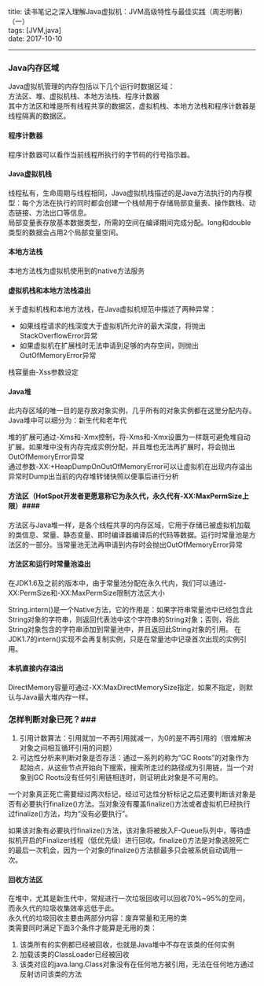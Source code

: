 title: 读书笔记之深入理解Java虚拟机：JVM高级特性与最佳实践（周志明著）（一）  
tags: [JVM,java]  
date: 2017-10-10  

---  

### Java内存区域 ###  

Java虚拟机管理的内存包括以下几个运行时数据区域：  
方法区、堆、虚拟机栈、本地方法栈、程序计数器  
其中方法区和堆是所有线程共享的数据区，虚拟机栈、本地方法栈和程序计数器是线程隔离的数据区。  

#### 程序计数器 ####  

程序计数器可以看作当前线程所执行的字节码的行号指示器。  

#### Java虚拟机栈 ####  

线程私有，生命周期与线程相同，Java虚拟机栈描述的是Java方法执行的内存模型：每个方法在执行的同时都会创建一个栈帧用于存储局部变量表、操作数栈、动态链接、方法出口等信息。  
局部变量表存放基本数据类型，所需的空间在编译期间完成分配。long和double类型的数据会占用2个局部变量空间。  

#### 本地方法栈 ####  

本地方法栈为虚拟机使用到的native方法服务

#### 虚拟机栈和本地方法栈溢出 ####

关于虚拟机栈和本地方法栈，在Java虚拟机规范中描述了两种异常：  
- 如果线程请求的栈深度大于虚拟机所允许的最大深度，将抛出StackOverflowError异常  
- 如果虚拟机在扩展栈时无法申请到足够的内存空间，则抛出OutOfMemoryError异常  

栈容量由-Xss参数设定

#### Java堆 ####   

此内存区域的唯一目的是存放对象实例，几乎所有的对象实例都在这里分配内存。Java堆中可以细分为：新生代和老年代  

堆的扩展可通过-Xms和-Xmx控制，将-Xms和-Xmx设置为一样既可避免堆自动扩展。如果堆中没有内存完成实例分配，并且堆也无法再扩展时，将会抛出OutOfMemoryError异常  
通过参数-XX:+HeapDumpOnOutOfMemoryError可以让虚拟机在出现内存溢出异常时Dump出当前的内存堆转储快照以便事后进行分析

#### 方法区（HotSpot开发者更愿意称它为永久代，永久代有-XX:MaxPermSize上限）####    

方法区与Java堆一样，是各个线程共享的内存区域，它用于存储已被虚拟机加载的类信息、常量、静态变量、即时编译器编译后的代码等数据。运行时常量池是方法区的一部分。当常量池无法再申请到内存时会抛出OutOfMemoryError异常  

#### 方法区和运行时常量池溢出 ####  

在JDK1.6及之前的版本中，由于常量池分配在永久代内，我们可以通过-XX:PermSize和-XX:MaxPermSize限制方法区大小  

String.intern()是一个Native方法，它的作用是：如果字符串常量池中已经包含此String对象的字符串，则返回代表池中这个字符串的String对象；否则，将此String对象包含的字符串添加到常量池中，并且返回此String对象的引用。
在JDK1.7的intern()实现不会再复制实例，只是在常量池中记录首次出现的实例引用。  

#### 本机直接内存溢出 ####  

DirectMemory容量可通过-XX:MaxDirectMemorySize指定，如果不指定，则默认与Java最大堆内存一样。  

### 怎样判断对象已死？###  

1. 引用计数算法：引用就加一不再引用就减一，为0的是不再引用的（很难解决对象之间相互循环引用的问题）  
2. 可达性分析来判断对象是否存活：通过一系列的称为“GC Roots”的对象作为起始点，从这些节点开始向下搜索，搜索所走过的路径成为引用链，当一个对象到GC Roots没有任何引用链相连时，则证明此对象是不可用的。  

一个对象真正死亡需要经过两次标记，经过可达性分析标记之后还要判断该对象是否有必要执行finalize()方法。当对象没有覆盖finalize()方法或者虚拟机已经执行过finalize()方法，均为“没有必要执行”。

如果该对象有必要执行finalize()方法，该对象将被放入F-Queue队列中，等待虚拟机开启的Finalizer线程（低优先级）进行回收。finalize()方法是对象逃脱死亡的最后一次机会，因为一个对象的finalize()方法额最多只会被系统自动调用一次。  

#### 回收方法区 ####  

在堆中，尤其是新生代中，常规进行一次垃圾回收可以回收70%~95%的空间，而永久代的垃圾收集效率远低于此。  
永久代的垃圾回收主要由两部分内容：废弃常量和无用的类  
类需要同时满足下面3个条件才能算是无用的类：  
1. 该类所有的实例都已经被回收，也就是Java堆中不存在该类的任何实例  
2. 加载该类的ClassLoader已经被回收  
3. 该类对应的java.lang.Class对象没有在任何地方被引用，无法在任何地方通过反射访问该类的方法  
